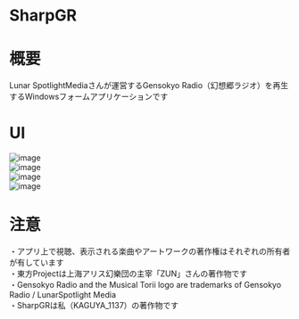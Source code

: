 # SharpGR

# 概要
Lunar SpotlightMediaさんが運営するGensokyo Radio（幻想郷ラジオ）を再生するWindowsフォームアプリケーションです

# UI

![image](https://github.com/user-attachments/assets/c632a44f-631f-471a-ac86-6f110684e8d1)  
![image](https://github.com/user-attachments/assets/ee5a9b50-cb9c-43f2-8747-bb18ef84c639)  
![image](https://github.com/user-attachments/assets/11206eb3-ad16-494b-a4c6-35638aa27e4d)  
![image](https://github.com/user-attachments/assets/1585c3c9-7f2c-4499-a7c2-0b49f26aa449)

# 注意
・アプリ上で視聴、表示される楽曲やアートワークの著作権はそれぞれの所有者が有しています  
・東方Projectは上海アリス幻樂団の主宰「ZUN」さんの著作物です  
・Gensokyo Radio and the Musical Torii logo are trademarks of Gensokyo Radio / LunarSpotlight Media  
・SharpGRは私（KAGUYA_1137）の著作物です
